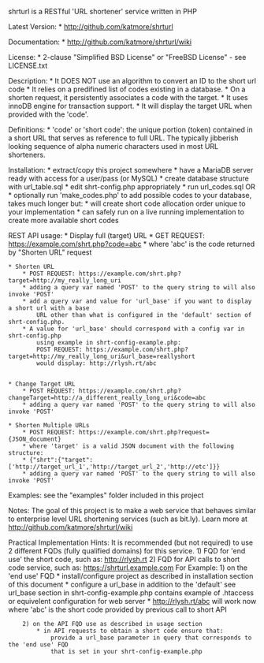 shrturl is a RESTful 'URL shortener' service written in PHP

Latest Version:
	* http://github.com/katmore/shrturl

Documentation:
	* http://github.com/katmore/shrturl/wiki

License:
	* 2-clause "Simplified BSD License" or "FreeBSD License" - see LICENSE.txt

Description:
	* It DOES NOT use an algorithm to convert an ID to the short url code
	* It relies on a predifined list of codes existing in a database.
	* On a shorten request, it persistently associates a code with the target.
	* It uses innoDB engine for transaction support.
	* It will display the target URL when provided with the 'code'.

Definitions:
	* 'code' or 'short code': the unique portion (token) contained in a short URL
	that serves as reference to full URL. The typically jibberish looking sequence of alpha numeric
	characters used in most URL shorteners.

Installation:
	* extract/copy this project somewhere
	* have a MariaDB server ready with access for a user/pass (or MySQL)
	* create database structure with url_table.sql
	* edit shrt-config.php appropriately
	* run url_codes.sql OR
	* optionally run 'make_codes.php' to add possible codes to your database, takes much longer but:
		* will create short code allocation order unique to your implementation
		* can safely run on a live running implementation to create more available short codes
	
REST API usage:
	* Display full (target) URL
		* GET REQUEST: https://example.com/shrt.php?code=abc
		* where 'abc' is the code returned by "Shorten URL" request
		
	* Shorten URL
		* POST REQUEST: https://example.com/shrt.php?target=http://my_really_long_uri
		* adding a query var named 'POST' to the query string to will also invoke 'POST'
		* add a query var and value for 'url_base' if you want to display a short url with a base
			URL other than what is configured in the 'default' section of shrt-config.php.
		* A value for 'url_base' should correspond with a config var in shrt-config.php
			using example in shrt-config-example.php:
			POST REQUEST: https://example.com/shrt.php?target=http://my_really_long_uri&url_base=reallyshort
			would display: http://rlysh.rt/abc
			
		
	* Change Target URL
		* POST REQUEST: https://example.com/shrt.php?changeTarget=http://a_different_really_long_uri&code=abc
		* adding a query var named 'POST' to the query string to will also invoke 'POST'
	
	* Shorten Multiple URLs
		* POST REQUEST: https://example.com/shrt.php?request={JSON_document}
		* where 'target' is a valid JSON document with the following structure:
		* {"shrt":{"target":['http://target_url_1','http://target_url_2','http://etc']}}
		* adding a query var named 'POST' to the query string to will also invoke 'POST'
		

Examples:
see the "examples" folder included in this project

Notes:
The goal of this project is to make a web service that behaves similar to enterprise level URL shortening services (such as bit.ly).
Learn more at http://github.com/katmore/shrturl/wiki

Practical Implementation Hints:
	It is recommended (but not required) to use 2 different FQDs (fully qualified domains) for this service.
		1) FQD for 'end use' the short code, such as: 
			http://rlysh.rt
		2) FQD for API calls to short code service, such as:
			https://shrturl.example.com
	For Example:
		1) on the 'end use' FQD
			* install/configure project as described in installation section of this document
			* configure a url_base in addition to the 'default'
				see url_base section in shrt-config-example.php
				contains example of .htaccess or equivelent configuration for web server
			* http://rlysh.rt/abc will work now
				where 'abc' is the short code provided by previous call to short API
				
		2) on the API FQD use as described in usage section
			* in API requests to obtain a short code ensure that:
				provide a url_base parameter in query that corresponds to the 'end use' FQD
				that is set in your shrt-config-example.php
				
		



	
